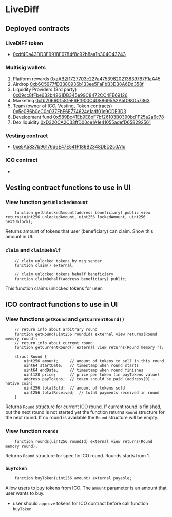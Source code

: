 # LiveDiff

## Deployed contracts

### LiveDIFF token

- [0xdf4Da43DD3E9918F0784f8c92b8aa1b304C43243](https://explorer.callisto.network/token/0xdf4Da43DD3E9918F0784f8c92b8aa1b304C43243/read-contract)

### Multisig wallets

1. Platform rewards [0xaAB2f1727703c227a47539820213839787F1aA45](https://explorer.callisto.network/address/0xaAB2f1727703c227a47539820213839787F1aA45/read-contract)
2. Airdrop [0xb6C5977fD3380936b133ee5FaFbB3D38A6Dd358f](https://explorer.callisto.network/address/0xb6C5977fD3380936b133ee5FaFbB3D38A6Dd358f/read-contract)
3. Liquidity Providers (3rd party) [0x09cc8fFbe632b4261DB345e99C8472CC4FE69126](https://explorer.callisto.network/address/0x09cc8fFbe632b4261DB345e99C8472CC4FE69126/read-contract)
4. Marketing [0xfb206601581eF6Ef900C4D88695A2A5D98D57363](https://explorer.callisto.network/address/0xfb206601581eF6Ef900C4D88695A2A5D98D57363/read-contract)
5. Team (owner of ICO, Vesting, Token contracts) [0x5e0B6b0cC0c037FbE6E774624e1adf01c9CDE3D3](https://explorer.callisto.network/address/0x5e0B6b0cC0c037FbE6E774624e1adf01c9CDE3D3/read-contract)
6. Development fund [0x589Bc41Eb9E8bF7bf26103B0390bd1F25a2a6c78](https://explorer.callisto.network/address/0x589Bc41Eb9E8bF7bf26103B0390bd1F25a2a6c78/read-contract)
7. Dex liquidity [0xD320CA2C33ffD00ce1A1e41055adefD658292561](https://explorer.callisto.network/address/0xD320CA2C33ffD00ce1A1e41055adefD658292561/read-contract)

### Vesting contract
- [0xe5A5837b96176d6E47E541F186B2348DED2c0A1d](https://explorer.callisto.network/address/0xe5A5837b96176d6E47E541F186B2348DED2c0A1d/read-contract)

### ICO contract

- []()

## Vesting contract functions to use in UI

### View function `getUnlockedAmount`

```Solidity
    function getUnlockedAmount(address beneficiary) public view returns(uint256 unlockedAmount, uint256 lockedAmount, uint256 nextUnlock);
```

Returns amount of tokens that user (beneficiary) can claim. Show this amount in UI.

### `claim` and `claimBehalf`

```Solidity
    // claim unlocked tokens by msg.sender
    function claim() external;

    // claim unlocked tokens behalf beneficiary
    function claimBehalf(address beneficiary) public;
```

This function claims unlocked tokens for user.


## ICO contract functions to use in UI

### View functions `getRound` and `getCurrentRound()`

```Solidity
    // return info about arbitrary round
    function getRound(uint256 roundId) external view returns(Round memory round); 
    // return info about current round
    function getCurrentRound() external view returns(Round memory r);

    struct Round {
        uint256 amount;     // amount of tokens to sell in this round
        uint64 startDate;   // timestamp when round starts
        uint64 endDate;     // timestamp when round finishes
        uint128 price;      // price per token (in payTokens value)
        address payTokens;  // token should be paid (address(0) - native coin)
        uint256 totalSold;  // amount of tokens sold 
        uint256 totalReceived;  // total payments received in round
    }
```

Returns `Round` structure for current ICO round. If current round is finished, but the next round is not started yet the function returns `Round` structure for the next round.
If no round is available the `Round` structure will be empty.

### View function `rounds`

```Solidity
    function rounds(uint256 roundId) external view returns(Round memory round);
```

Returns `Round` structure for specific ICO round. Rounds starts from 1.

### `buyToken`

```Solidity
    function buyToken(uint256 amount) external payable;
```

Allow users to buy tokens from ICO. The `amount` parameter is an amount that user wants to buy.
- user should `approve` tokens for ICO contract before call function `buyToken`.
